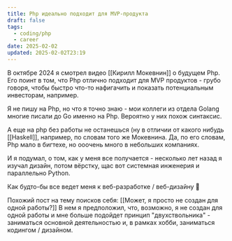 ```yaml
---
title: Php идеально подходит для MVP-продукта
draft: false
tags:
  - coding/php
  - career
date: 2025-02-02
updated: 2025-02-02T23:19
---
```

В октябре 2024 я смотрел видео [[Кирилл Мокевнин]] о будущем Php. 
Его поинт в том, что Php отлично подходит для MVP продуктов - грубо говоря, чтобы быстро что-то нафигачить и показать потенциальным инвесторам, например.

Я не пишу на Php, но что я точно знаю - мои коллеги из отдела Golang многие писали до Go именно на Php. Вероятно у них похож синтаксис. 

А еще на php без работы не останешься (ну в отличии от какого нибудь [[Haskell]], например, по словам того же Мокевнина. Да, по его словам, Php мало в бигтехе, но ооочень много в небольших компаниях.

И я подумал, о том, как у меня все получается - несколько лет назад я изучал дизайн, потом вёрстку, щас вот системная инженерия и параллельно Python.


Как будто-бы все ведет меня к веб-разработке / веб-дизайну 🤔

Похожий пост на тему поисков себя: [[Может, я просто не создан для одной работы?]]
В нем я предположил, что, возможно, я не создан для одной работы и мне больше подойдет принцип "двухствольника" - заниматься основной деятельностью и, в рамках хобби, заниматься кодингом / дизайном.
